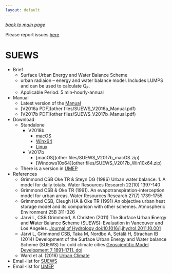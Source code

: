 ```yaml
---
layout: default
---
```

[*back to main page*](./)

Please report issues [here](https://github.com/Urban-Meteorology-Reading/Urban-Meteorology-Reading.github.io/issues)

# SUEWS
* Brief
  * Surface Urban Energy and Water Balance Scheme
  * urban radiaion – energy and water balance model. Includes LUMPS and can be used to calculate Q<sub>F</sub>.
  * Applicable Period: 5 min-hourly-annual
* Manual
  * Latest version of the [Manual](http://suews-docs.readthedocs.io)
  * [V2016a PDF](other files/SUEWS_V2016a_Manual.pdf)
  * [V2017b PDF](other files/SUEWS_V2017b_Manual.pdf)
* Download
  * Standalone 
    - V2018b
      * [macOS](https://zenodo.org/record/2274255/files/SUEWS_2018b_macOS.zip?download=1)
      * [Winx64](https://zenodo.org/record/2274255/files/SUEWS_2018b_win64.zip?download=1)
      * [Linux](https://zenodo.org/record/2274255/files/SUEWS_2018b_Linux.zip?download=1)
    - V2017b
      * [macOS](other files/SUEWS_V2017b_macOS.zip)
      * [Windows10x64](other files/SUEWS_V2017b_Win10x64.zip)
  * There is a version in [UMEP](https://umep-docs.readthedocs.io)
* References
  * Grimmond CSB  Oke TR & Steyn DG (1986) Urban water balance: 1. A model for daily totals. Water Resources Research 22(10) 1397-140
  * Grimmond CSB & Oke TR (1991). An evapotranspiration-interception model for urban areas. Water Resources Research 27(7) 1739-1755
  * Grimmond CSB, Cleugh HA & Oke TR (1991) An objective urban heat storage model and its comparison with other schemes. Atmospheric Environment 25B 311-326
  * Järvi L, CSB Grimmond, A Christen (2011) The <strong>S</strong>urface <strong>U</strong>rban <strong>E</strong>nergy and <strong>W</strong>ater Balance <strong>S</strong>cheme (SUEWS): Evaluation in Vancouver  and Los Angeles. [Journal of Hydrology doi:10.1016/j.jhydrol.2011.10.001](http://www.sciencedirect.com/science/article/pii/S0022169411006937)
  * Järvi L, Grimmond CSB, Taka M, Nordbo A, Setälä H, Strachan IB (2014) Development of the Surface Urban Energy and Water balance Scheme (SUEWS) for cold climate cities.[Geoscientific Model Development 7 1691-1711. doi](http://dx.doi.org/10.5194/gmd-7-1691-2014)
  * Ward et al. (2016) [Urban Climate](https://www.sciencedirect.com/science/article/pii/S2212095516300256)
* Email-list for [SUEWS](https://www.lists.reading.ac.uk/mailman/listinfo/met-suews) 
* Email-list for [UMEP](https://www.lists.reading.ac.uk/mailman/listinfo/met-umep)

